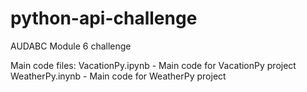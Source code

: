 # python-api-challenge
AUDABC Module 6 challenge

Main code files:
VacationPy.ipynb - Main code for VacationPy project
WeatherPy.inynb - Main code for WeatherPy project



